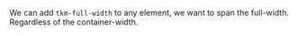 We can add <code>tkm-full-width</code> to any element, we want to span the full-width. Regardless of the container-width.
